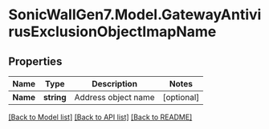 # SonicWallGen7.Model.GatewayAntivirusExclusionObjectImapName

## Properties

Name | Type | Description | Notes
------------ | ------------- | ------------- | -------------
**Name** | **string** | Address object name | [optional] 

[[Back to Model list]](../README.md#documentation-for-models) [[Back to API list]](../README.md#documentation-for-api-endpoints) [[Back to README]](../README.md)

